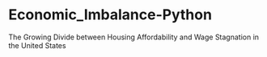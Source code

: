 # Economic_Imbalance-Python
The Growing Divide between Housing Affordability and Wage Stagnation in the United States 
